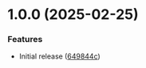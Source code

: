 # 1.0.0 (2025-02-25)


### Features

* Initial release ([649844c](https://github.com/rzhkjr/pwd-strength-validator/commit/649844cc14c742384b554f137afa3f99f82f9118))
